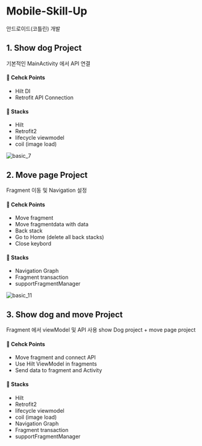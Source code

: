 # Mobile-Skill-Up
안드로이드(코틀린) 개발

## 1. Show dog Project
기본적인 MainActivity 에서 API 연결

#### :loudspeaker: Cehck Points
- Hilt DI
- Retrofit API Connection

#### :wrench: Stacks
- Hilt
- Retrofit2
- lifecycle viewmodel
- coil (image load)

![basic_7](https://github.com/Daseul727/Mobile-Skill-Up/assets/44765748/b80746f7-6a4b-43a7-ab44-01ef6c58d7d9)


## 2. Move page Project
Fragment 이동 및 Navigation 설정

#### :loudspeaker: Cehck Points
- Move fragment
- Move fragmentdata with data
- Back stack
- Go to Home (delete all back stacks)
- Close keybord

#### :wrench: Stacks
- Navigation Graph
- Fragment transaction
- supportFragmentManager


![basic_11](https://github.com/Daseul727/Mobile-Skill-Up/assets/44765748/64892c82-13c7-4abf-9f6c-f9ef68ad4344)


## 3. Show dog and move Project
Fragment 에서 viewModel 및 API 사용
show Dog project + move page project

#### :loudspeaker: Cehck Points
- Move fragment and connect API
- Use Hilt ViewModel in fragments
- Send data to fragment and Activity
  
#### :wrench: Stacks
- Hilt
- Retrofit2
- lifecycle viewmodel
- coil (image load)
- Navigation Graph
- Fragment transaction
- supportFragmentManager


